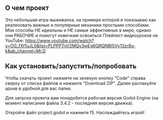 ## О чем проект

Это небольшая игра-выживалка, на примере которой я показываю как реализовать важные и популярные механики простыми способами. Мои способы НЕ идеальны и НЕ самые эффективные в мире, однако они РАБОЧИЕ и помогут новичкам освоиться
Плейлист видеоуроков на YouTube: https://www.youtube.com/watch?v=OG_fXf1uJL0&list=PLPPPTnV2MQy3wEg6QRQNBI5Vy13zr8u-k&ab_channel=Mr.D

## Как установить/запустить/попробовать

Чтобы скачать проект нажмите на зеленую кнопку "Code" справа сверху от списка файлов и нажмите "Download ZIP".
Далее распакуйте архив в удобной для вас папке.

Для запуска проекта вам понадобится рабочая версия Godot Engine (на момент написания файла 3.4.2 - последняя версия движка).

Откройте файл project.godot и нажмите f5. Наслаждайтесь игрой!
